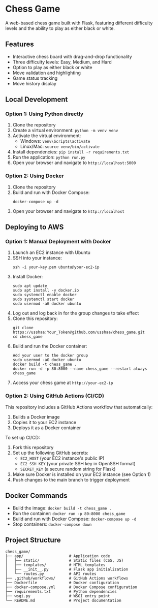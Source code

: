 # Chess Game

A web-based chess game built with Flask, featuring different difficulty levels and the ability to play as either black or white.

## Features

- Interactive chess board with drag-and-drop functionality
- Three difficulty levels: Easy, Medium, and Hard
- Option to play as either black or white
- Move validation and highlighting
- Game status tracking
- Move history display

## Local Development

### Option 1: Using Python directly

1. Clone the repository
2. Create a virtual environment: `python -m venv venv`
3. Activate the virtual environment:
   - Windows: `venv\Scripts\activate`
   - Linux/Mac: `source venv/bin/activate`
4. Install dependencies: `pip install -r requirements.txt`
5. Run the application: `python run.py`
6. Open your browser and navigate to `http://localhost:5000`

### Option 2: Using Docker

1. Clone the repository
2. Build and run with Docker Compose:
   ```
   docker-compose up -d
   ```
3. Open your browser and navigate to `http://localhost`

## Deploying to AWS

### Option 1: Manual Deployment with Docker

1. Launch an EC2 instance with Ubuntu
2. SSH into your instance:
   ```
   ssh -i your-key.pem ubuntu@your-ec2-ip
   ```
3. Install Docker:
   ```
   sudo apt update
   sudo apt install -y docker.io
   sudo systemctl enable docker
   sudo systemctl start docker
   sudo usermod -aG docker ubuntu
   ```
4. Log out and log back in for the group changes to take effect
5. Clone this repository:
   ```
   git clone https://usshaa:Your_Token@github.com/usshaa/chess_game.git
   cd chess_game
   ```
6. Build and run the Docker container:
   ```
   Add your user to the docker group
   sudo usermod -aG docker ubuntu
   docker build -t chess_game .
   docker run -d -p 80:8000 --name chess_game --restart always chess_game
   ```
7. Access your chess game at `http://your-ec2-ip`

### Option 2: Using GitHub Actions (CI/CD)

This repository includes a GitHub Actions workflow that automatically:
1. Builds a Docker image
2. Copies it to your EC2 instance
3. Deploys it as a Docker container

To set up CI/CD:
1. Fork this repository
2. Set up the following GitHub secrets:
   - `EC2_HOST` (your EC2 instance's public IP)
   - `EC2_SSH_KEY` (your private SSH key in OpenSSH format)
   - `SECRET_KEY` (a secure random string for Flask)
3. Make sure Docker is installed on your EC2 instance (see Option 1)
4. Push changes to the main branch to trigger deployment

## Docker Commands

- Build the image: `docker build -t chess_game .`
- Run the container: `docker run -p 80:8000 chess_game`
- Build and run with Docker Compose: `docker-compose up -d`
- Stop containers: `docker-compose down`

## Project Structure

```
chess_game/
├── app/                    # Application code
│   ├── static/             # Static files (CSS, JS)
│   ├── templates/          # HTML templates
│   ├── __init__.py         # Flask app initialization
│   └── routes.py           # API routes
├── .github/workflows/      # GitHub Actions workflows
├── Dockerfile              # Docker configuration
├── docker-compose.yml      # Docker Compose configuration
├── requirements.txt        # Python dependencies
├── wsgi.py                 # WSGI entry point
└── README.md               # Project documentation
```
